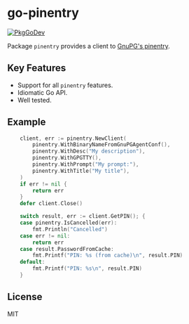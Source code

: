 # go-pinentry

[![PkgGoDev](https://pkg.go.dev/badge/github.com/twpayne/go-pinentry/v3)](https://pkg.go.dev/github.com/twpayne/go-pinentry/v3)

Package `pinentry` provides a client to [GnuPG's
pinentry](https://www.gnupg.org/related_software/pinentry/index.html).

## Key Features

* Support for all `pinentry` features.
* Idiomatic Go API.
* Well tested.

## Example

```go
	client, err := pinentry.NewClient(
		pinentry.WithBinaryNameFromGnuPGAgentConf(),
		pinentry.WithDesc("My description"),
		pinentry.WithGPGTTY(),
		pinentry.WithPrompt("My prompt:"),
		pinentry.WithTitle("My title"),
	)
	if err != nil {
		return err
	}
	defer client.Close()

	switch result, err := client.GetPIN(); {
	case pinentry.IsCancelled(err):
		fmt.Println("Cancelled")
	case err != nil:
		return err
	case result.PasswordFromCache:
		fmt.Printf("PIN: %s (from cache)\n", result.PIN)
	default:
		fmt.Printf("PIN: %s\n", result.PIN)
	}
```

## License

MIT
